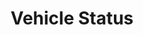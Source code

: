 ---
title: Vehicle Status
position_number: 3.1
type: post
description: CUSTOMER DEFINED URL
parameters:
  - name:
    content:
content_markdown: |-
  Sends JSON webhook to customer defined URL
left_code_blocks:
  - code_block: |-
      {
        "vin": "1GKFK66837J344709",
        "status": "En Route",
        "load_number": 6472,
				"load_reference_number": "33dd34sdf4d",
				"order_number": "123456789",
        "assigned_at": "2023-10-18T19:24:55.000-05:00",
        "pickup_eta": "2023-10-30T00:16:03.000-05:00",
        "delivery_eta": null,
        "picked_up_at": "2023-10-30T00:12:20.000-05:00",
        "delivered_at": null
      }
    title: Request
    language: json
right_code_blocks:
  - code_block: |2-
      CUSTOMER DEFINED URL
    title: URL
    language: text
  - code_block: |2-
      200 OK
    title: Response
    language: json
---